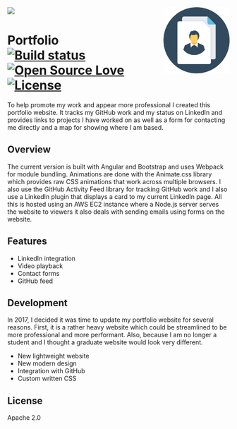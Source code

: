 
<img src='preview.gif' />

<img src='icon.png' align='right' width='150' height='150' />

# Portfolio &nbsp; &nbsp; &nbsp; &nbsp; &nbsp; [![Build status](https://travis-ci.org/william-taylor/portfolio.svg?branch=master)](https://travis-ci.org/william-taylor/portfolio) [![Open Source Love](https://badges.frapsoft.com/os/v1/open-source.svg?v=102)](https://github.com/ellerbrock/open-source-badge/) [![License](https://img.shields.io/badge/License-Apache%202.0-blue.svg)](https://opensource.org/licenses/Apache-2.0)

To help promote my work and appear more professional I created this portfolio website. It tracks my GitHub work and my status on LinkedIn and provides links to projects I have worked on as well as a form for contacting me directly and a map for showing where I am based.

## Overview

The current version is built with Angular and Bootstrap and uses Webpack for module bundling. Animations are done with the Animate.css library which provides raw CSS animations that work across multiple browsers. I also use the GitHub Activity Feed library for tracking GitHub work and I also use a LinkedIn plugin that displays a card to my current LinkedIn page. All this is hosted using an AWS EC2 instance where a Node.js server serves the website to viewers it also deals with sending emails using forms on the website.

## Features

* LinkedIn integration
* Video playback
* Contact forms
* GitHub feed

## Development

In 2017, I decided it was time to update my portfolio website for several reasons. First, it is a rather heavy website which could be streamlined to be more professional and more performant. Also, because I am no longer a student and I thought a graduate website would look very different.

* New lightweight website
* New modern design
* Integration with GitHub
* Custom written CSS

## License

Apache 2.0
